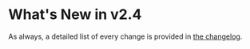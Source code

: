 # What's New in v2.4

As always, a detailed list of every change is provided in
[the changelog](https://github.com/rubygems/rubygems/blob/3.4/bundler/CHANGELOG.md).
